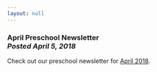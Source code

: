```yaml
---
layout: null
---
```


<h3 class="ui header">
  April Preschool Newsletter
  <div class="sub header">
    <i>Posted April 5, 2018</i>
  </div>
</h3>

Check out our preschool newsletter for
<a href="{{ site.baseurl }}/assets/newsletters/COH April 2018 Newsletter.pdf">April 2018</a>.
